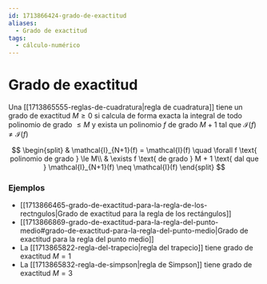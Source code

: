 ```yaml
---
id: 1713866424-grado-de-exactitud
aliases:
  - Grado de exactitud
tags:
  - cálculo-numérico
---
```


# Grado de exactitud

Una [[1713865555-reglas-de-cuadratura|regla de cuadratura]] tiene un grado de exactitud $M \ge 0$ si calcula de forma exacta la integral de todo polinomio de grado $\le M$ y exista un polinomio $f$ de grado $M + 1$ tal que $\mathcal{I}(f) \neq \mathcal{I}(f)$

$$
\begin{split}
    & \mathcal{I}_{N+1}(f) = \mathcal{I}(f) \quad \forall f \text{ polinomio de grado } \le M\\
    & \exists f \text{ de grado } M + 1 \text{ dal que } \mathcal{I}_{N+1}(f) \neq \mathcal{I}(f)
\end{split}
$$

### Ejemplos

- [[1713866465-grado-de-exactitud-para-la-regla-de-los-rectngulos|Grado de exactitud para la regla de los rectángulos]] 
- [[1713866869-grado-de-exactitud-para-la-regla-del-punto-medio#grado-de-exactitud-para-la-regla-del-punto-medio|Grado de exactitud para la regla del punto medio]]
- La [[1713865822-regla-del-trapecio|regla del trapecio]] tiene grado de exactitud $M=1$
- La [[1713865832-regla-de-simpson|regla de Simpson]] tiene grado de exactitud $M=3$
